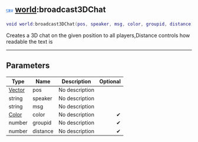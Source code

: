 ## ![server](.gitbook/assets/server.png) [world](./readme/world/README.md):broadcast3DChat

```lua
void world:broadcast3DChat(pos, speaker, msg, color, groupid, distance)
```

Creates a 3D chat on the given position to all players,Distance controls how readable the text is

------
## Parameters

| Type   | Name | Description | Optional |
| ------ | ---- | ----------- | -------: |
| [Vector](./readme/Vector/README.md) | pos | No description |  |
| string | speaker | No description |  |
| string | msg | No description |  |
| [Color](./readme/Color/README.md) | color | No description | ✔ |
| number | groupid | No description | ✔ |
| number | distance | No description | ✔ |

